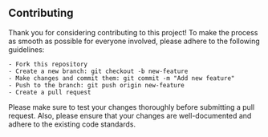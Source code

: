 ## Contributing

Thank you for considering contributing to this project! To make the process as smooth as possible for everyone involved, please adhere to the following guidelines:

    - Fork this repository
    - Create a new branch: git checkout -b new-feature
    - Make changes and commit them: git commit -m "Add new feature"
    - Push to the branch: git push origin new-feature
    - Create a pull request

Please make sure to test your changes thoroughly before submitting a pull request. Also, please ensure that your changes are well-documented and adhere to the existing code standards.
